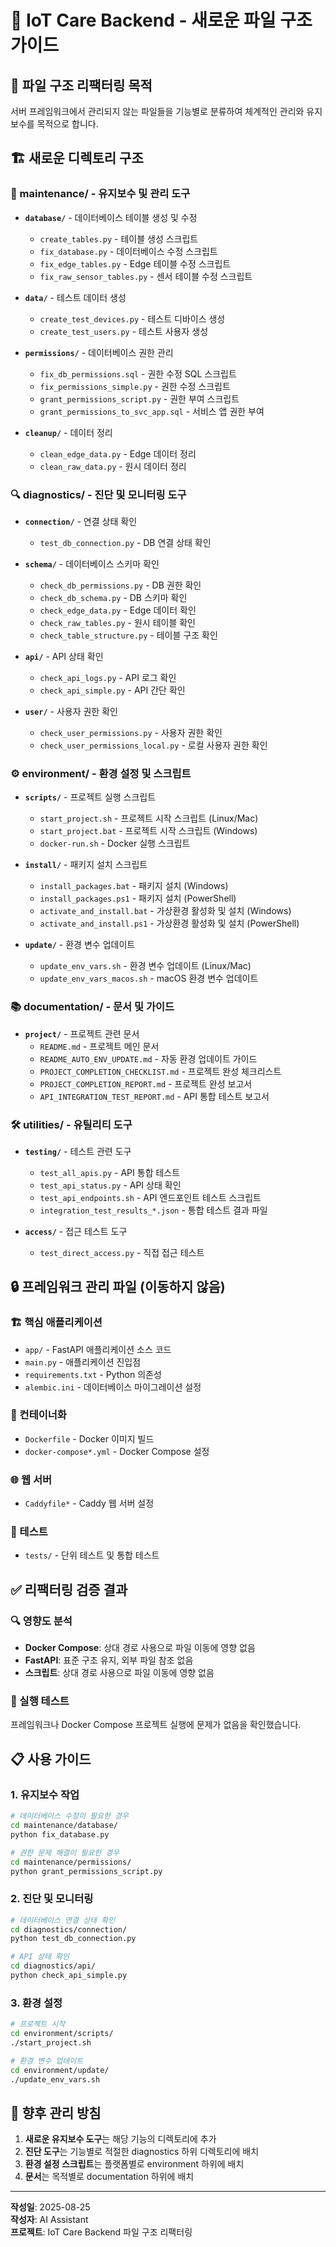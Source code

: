 # 📁 IoT Care Backend - 새로운 파일 구조 가이드

## 🎯 **파일 구조 리팩터링 목적**
서버 프레임워크에서 관리되지 않는 파일들을 기능별로 분류하여 체계적인 관리와 유지보수를 목적으로 합니다.

## 🏗️ **새로운 디렉토리 구조**

### **📂 maintenance/** - 유지보수 및 관리 도구
- **`database/`** - 데이터베이스 테이블 생성 및 수정
  - `create_tables.py` - 테이블 생성 스크립트
  - `fix_database.py` - 데이터베이스 수정 스크립트
  - `fix_edge_tables.py` - Edge 테이블 수정 스크립트
  - `fix_raw_sensor_tables.py` - 센서 테이블 수정 스크립트

- **`data/`** - 테스트 데이터 생성
  - `create_test_devices.py` - 테스트 디바이스 생성
  - `create_test_users.py` - 테스트 사용자 생성

- **`permissions/`** - 데이터베이스 권한 관리
  - `fix_db_permissions.sql` - 권한 수정 SQL 스크립트
  - `fix_permissions_simple.py` - 권한 수정 스크립트
  - `grant_permissions_script.py` - 권한 부여 스크립트
  - `grant_permissions_to_svc_app.sql` - 서비스 앱 권한 부여

- **`cleanup/`** - 데이터 정리
  - `clean_edge_data.py` - Edge 데이터 정리
  - `clean_raw_data.py` - 원시 데이터 정리

### **🔍 diagnostics/** - 진단 및 모니터링 도구
- **`connection/`** - 연결 상태 확인
  - `test_db_connection.py` - DB 연결 상태 확인

- **`schema/`** - 데이터베이스 스키마 확인
  - `check_db_permissions.py` - DB 권한 확인
  - `check_db_schema.py` - DB 스키마 확인
  - `check_edge_data.py` - Edge 데이터 확인
  - `check_raw_tables.py` - 원시 테이블 확인
  - `check_table_structure.py` - 테이블 구조 확인

- **`api/`** - API 상태 확인
  - `check_api_logs.py` - API 로그 확인
  - `check_api_simple.py` - API 간단 확인

- **`user/`** - 사용자 권한 확인
  - `check_user_permissions.py` - 사용자 권한 확인
  - `check_user_permissions_local.py` - 로컬 사용자 권한 확인

### **⚙️ environment/** - 환경 설정 및 스크립트
- **`scripts/`** - 프로젝트 실행 스크립트
  - `start_project.sh` - 프로젝트 시작 스크립트 (Linux/Mac)
  - `start_project.bat` - 프로젝트 시작 스크립트 (Windows)
  - `docker-run.sh` - Docker 실행 스크립트

- **`install/`** - 패키지 설치 스크립트
  - `install_packages.bat` - 패키지 설치 (Windows)
  - `install_packages.ps1` - 패키지 설치 (PowerShell)
  - `activate_and_install.bat` - 가상환경 활성화 및 설치 (Windows)
  - `activate_and_install.ps1` - 가상환경 활성화 및 설치 (PowerShell)

- **`update/`** - 환경 변수 업데이트
  - `update_env_vars.sh` - 환경 변수 업데이트 (Linux/Mac)
  - `update_env_vars_macos.sh` - macOS 환경 변수 업데이트

### **📚 documentation/** - 문서 및 가이드
- **`project/`** - 프로젝트 관련 문서
  - `README.md` - 프로젝트 메인 문서
  - `README_AUTO_ENV_UPDATE.md` - 자동 환경 업데이트 가이드
  - `PROJECT_COMPLETION_CHECKLIST.md` - 프로젝트 완성 체크리스트
  - `PROJECT_COMPLETION_REPORT.md` - 프로젝트 완성 보고서
  - `API_INTEGRATION_TEST_REPORT.md` - API 통합 테스트 보고서

### **🛠️ utilities/** - 유틸리티 도구
- **`testing/`** - 테스트 관련 도구
  - `test_all_apis.py` - API 통합 테스트
  - `test_api_status.py` - API 상태 확인
  - `test_api_endpoints.sh` - API 엔드포인트 테스트 스크립트
  - `integration_test_results_*.json` - 통합 테스트 결과 파일

- **`access/`** - 접근 테스트 도구
  - `test_direct_access.py` - 직접 접근 테스트

## 🔒 **프레임워크 관리 파일 (이동하지 않음)**

### **🏗️ 핵심 애플리케이션**
- `app/` - FastAPI 애플리케이션 소스 코드
- `main.py` - 애플리케이션 진입점
- `requirements.txt` - Python 의존성
- `alembic.ini` - 데이터베이스 마이그레이션 설정

### **🐳 컨테이너화**
- `Dockerfile` - Docker 이미지 빌드
- `docker-compose*.yml` - Docker Compose 설정

### **🌐 웹 서버**
- `Caddyfile*` - Caddy 웹 서버 설정

### **🧪 테스트**
- `tests/` - 단위 테스트 및 통합 테스트

## ✅ **리팩터링 검증 결과**

### **🔍 영향도 분석**
- **Docker Compose**: 상대 경로 사용으로 파일 이동에 영향 없음
- **FastAPI**: 표준 구조 유지, 외부 파일 참조 없음
- **스크립트**: 상대 경로 사용으로 파일 이동에 영향 없음

### **🚀 실행 테스트**
프레임워크나 Docker Compose 프로젝트 실행에 문제가 없음을 확인했습니다.

## 📋 **사용 가이드**

### **1. 유지보수 작업**
```bash
# 데이터베이스 수정이 필요한 경우
cd maintenance/database/
python fix_database.py

# 권한 문제 해결이 필요한 경우
cd maintenance/permissions/
python grant_permissions_script.py
```

### **2. 진단 및 모니터링**
```bash
# 데이터베이스 연결 상태 확인
cd diagnostics/connection/
python test_db_connection.py

# API 상태 확인
cd diagnostics/api/
python check_api_simple.py
```

### **3. 환경 설정**
```bash
# 프로젝트 시작
cd environment/scripts/
./start_project.sh

# 환경 변수 업데이트
cd environment/update/
./update_env_vars.sh
```

## 🔄 **향후 관리 방침**

1. **새로운 유지보수 도구**는 해당 기능의 디렉토리에 추가
2. **진단 도구**는 기능별로 적절한 diagnostics 하위 디렉토리에 배치
3. **환경 설정 스크립트**는 플랫폼별로 environment 하위에 배치
4. **문서**는 목적별로 documentation 하위에 배치

---

**작성일**: 2025-08-25  
**작성자**: AI Assistant  
**프로젝트**: IoT Care Backend 파일 구조 리팩터링



